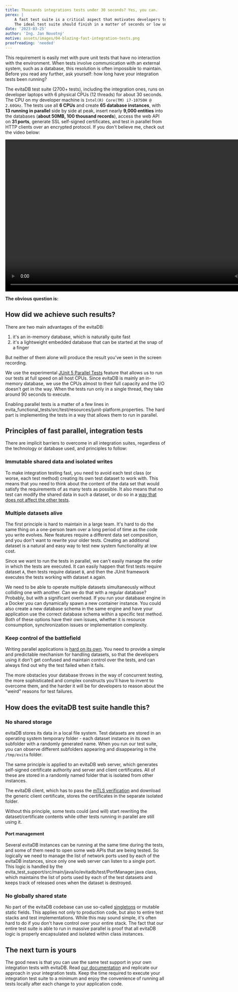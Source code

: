```yaml
---
title: Thousands integrations tests under 30 seconds? Yes, you can.
perex: |
    A fast test suite is a critical aspect that motivates developers to write more tests and run the suite frequently. 
    The ideal test suite should finish in a matter of seconds or low units of minutes.
date: '2023-03-25'
author: 'Ing. Jan Novotný'
motive: assets/images/04-blazing-fast-integration-tests.png
proofreading: 'needed'
---
```


This requirement is easily met with pure unit tests that have no interaction with the environment. When tests involve 
communication with an external system, such as a database, this resolution is often impossible to maintain. Before you 
read any further, ask yourself: how long have your integration tests been running?

The evitaDB test suite (2700+ tests), including the integration ones, runs on developer laptops with 6 physical CPUs 
(12 threads) for about 30 seconds. The CPU on my developer machine is `Intel(R) Core(TM) i7-10750H @ 2.60GHz`. The tests 
use all **6 CPUs** and create **65 database instances**, with **13 running in parallel** side by side at peak, insert 
nearly **9,000 entities** into the databases (**about 50MB, 100 thousand records**), access the web API on **31 
ports**, generate SSL self-signed certificates, and test in parallel from HTTP clients over an encrypted protocol. 
If you don't believe me, check out the video below:

<p>
    <video width="850" height="478" controls="controls">
      <source src="https://evitadb.io/download/automated_testing.mp4" type="video/mp4"/>
        Your browser does not support the video tag.
    </video>
</p>

**The obvious question is:**

## How did we achieve such results?

There are two main advantages of the evitaDB:

1. it's an in-memory database, which is naturally quite fast
2. it's a lightweight embedded database that can be started at the snap of a finger

But neither of them alone will produce the result you've seen in the screen recording.

We use the experimental 
[JUnit 5 Parallel Tests](https://junit.org/junit5/docs/snapshot/user-guide/#writing-tests-parallel-execution) feature 
that allows us to run our tests at full speed on all host CPUs. Since evitaDB is mainly an in-memory database, 
we use the CPUs almost to their full capacity and the I/O doesn't get in the way. When the tests run only in a 
single thread, they take around 90 seconds to execute.

Enabling parallel tests is a matter of a few lines in 
<SourceClass>evita_functional_tests/src/test/resources/junit-platform.properties</SourceClass>. 
The hard part is implementing the tests in a way that allows them to run in parallel.

## Principles of fast parallel, integration tests

There are implicit barriers to overcome in all integration suites, regardless of the technology or database used, and 
principles to follow:

### Immutable shared data and isolated writes

To make integration testing fast, you need to avoid each test class (or worse, each test method) creating its own test 
dataset to work with. This means that you need to think about the content of the data set that would satisfy 
the requirements of as many tests as possible. It also means that no test can modify the shared data in such a dataset,
or do so in a [way that does not affect the other tests](http://xunitpatterns.com/Transaction%20Rollback%20Teardown.html).

### Multiple datasets alive

The first principle is hard to maintain in a large team. It's hard to do the same thing on a one-person team over a long 
period of time as the code you write evolves. New features require a different data set composition, and you don't want 
to rewrite your older tests. Creating an additional dataset is a natural and easy way to test new system functionality 
at low cost.

Since we want to run the tests in parallel, we can't easily manage the order in which the tests are executed. It can 
easily happen that first tests require dataset `A`, then tests require dataset `B`, and then the JUnit framework 
executes the tests working with dataset `A` again.

We need to be able to operate multiple datasets simultaneously without colliding one with another. Can we do that with
a regular database? Probably, but with a significant overhead. If you run your database engine in a Docker 
you can dynamically spawn a new container instance. You could also create a new database schema in the same engine and
have your application use the correct database schema within a specific test method. Both of these options have 
their own issues, whether it is resource consumption, synchronization issues or implementation complexity.

### Keep control of the battlefield

Writing parallel applications is [hard on its own](https://www.cs.cmu.edu/~jurgend/thesis/intro/node2.html). You need 
to provide a simple and predictable mechanism for handling datasets, so that the developers using it don't get confused 
and maintain control over the tests, and can always find out why the test failed when it fails.

The more obstacles your database throws in the way of concurrent testing, the more sophisticated and complex constructs 
you'll have to invent to overcome them, and the harder it will be for developers to reason about the "weird" reasons for 
test failures.

## How does the evitaDB test suite handle this?

### No shared storage

evitaDB stores its data in a local file system. Test datasets are stored in an operating system temporary folder - each 
dataset instance in its own subfolder with a randomly generated name. When you run our test suite, you can observe 
different subfolders appearing and disappearing in the `/tmp/evita` folder.

The same principle is applied to an evitaDB web server, which generates self-signed 
<Term location="docs/user/en/operate/tls.md">certificate authority</Term> and server and client 
<Term location="docs/user/en/operate/tls.md" name="certificate">certificates</Term>. 
All of these are stored in a randomly named folder that is isolated from other instances.

The evitaDB client, which has to pass the [mTLS verification](/documentation/operate/tls?codelang=java#mutual-tls-for-grpc)
and download the generic client certificate, stores the 
<Term location="docs/user/en/operate/tls.md" name="certificate">certificates</Term> in the separate isolated folder.

Without this principle, some tests could (and will) start rewriting the dataset/certificate contents while other tests 
running in parallel are still using it.

#### Port management

Several evitaDB instances can be running at the same time during the tests, and some of them need to open some web APIs
that are being tested. So logically we need to manage the list of network ports used by each of the evitaDB instances, 
since only one web server can listen to a single port. This logic is handled by the
<SourceClass>evita_test_support/src/main/java/io/evitadb/test/PortManager.java</SourceClass> class, which maintains the 
list of ports used by each of the test datasets and keeps track of released ones when the dataset is destroyed.

### No globally shared state

No part of the evitaDB codebase can use so-called [singletons](https://www.baeldung.com/java-singleton) or mutable 
static fields. This applies not only to production code, but also to entire test stacks and test implementations. 
While this may sound simple, it's often hard to do if you don't have control over your entire stack. The fact that our 
entire test suite is able to run in massive parallel is proof that all evitaDB logic is properly encapsulated and 
isolated within class instances.

## The next turn is yours

The good news is that you can use the same test support in your own integration tests with evitaDB.
Read [our documentation](/documentation/use/api/write-tests?codelang=java) and replicate our approach in your 
integration tests. Keep the time required to execute your integration test suite to a minimum and enjoy the convenience
of running all tests locally after each change to your application code.
